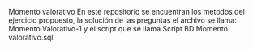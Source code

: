 Momento valorativo
En este repositorio se encuentran los metodos del ejercicio propuesto, la solución de las preguntas el archivo se llama: Momento Valorativo-1 y el script que se llama Script BD Momento valorativo.sql
